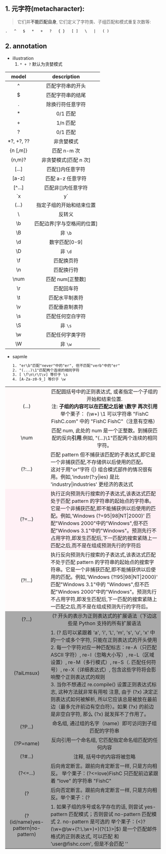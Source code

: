 ## 1. 元字符(**metacharacter**):

> 它们并**不能匹配自身**, 它们定义了字符类、子组匹配和模式重复次数等:

```
.   ^   $   *   +   ?   { }   [ ]   \   |   ( )
```

## **2. annotation**

- illustration
  1. `* + ?` 默认为贪婪模式

|    model    |        description         |
| :---------: | :------------------------: |
|      ^      |      匹配字符串的开头      |
|     \$      |      匹配字符串的结尾      |
|      .      |      除换行符任意字符      |
|     \*      |          0/1 匹配          |
|      +      |          1/n 匹配          |
|      ?      |          0/1 匹配          |
| \*?, +?, ?? |         非贪婪模式         |
|  {n [,m]}   |        匹配 n-m 次         |
|   {n,m}?    |   非贪婪模式[匹配 n 次]    |
|    [...]    |      匹配[]内任意字符      |
|    [a-z]    |     匹配 a-z 任意字符      |
|   [^...]    |     匹配非[]内任意字符     |
|    `x|y`    |        匹配 x 或 y         |
|    (...)    |  指定子组的开始和结束位置  |
|     \       |           反转义           |
|     \b      | 匹配边界[字与空格间的位置] |
|     \B      |          非 `\b`           |
|     \d      |       数字匹配[0-9]        |
|     \D      |          非 `\d`           |
|     \f      |         匹配换页符         |
|     \n      |         匹配换行符         |
|    \num     |      匹配 num[正整数]      |
|     \r      |         匹配回车符         |
|     \t      |       匹配水平制表符       |
|     \v      |       匹配垂直制表符       |
|     \s      |      匹配任何空白字符      |
|     \S      |          非 `\s`           |
|     \w      |      匹配任何字类字符      |
|     \W      |          非 `\w`           |

- sapmle

  ```txt
  1. "er\b"匹配"never"中的"er", 但不匹配"verb"中的"er"
  2. "(...)\1"匹配两个连续的相同字符
  3. [ \f\n\r\t\v] 等价于 \s
  4. [A-Za-z0-9_] 等价于 \w
  ```

<table>
    <tr bgcolor = '#FFFAFA' align='center'>
        <td>(...)</td>
        <td>匹配圆括号中的正则表达式, 或者指定一个子组的开始和结束位置.<br>
        注: <strong>子组的内容可以在匹配之后被 \数字 再次引用</strong><br>
        举个栗子： (\w+) \1 可以字符串 "FishC FishC.com" 中的 "FishC FishC"（注意有空格）</td>
    </tr>
    <tr bgcolor = '#FFFAFA' align='center'>
        <td>\num</td>
        <td>匹配 num, 此处的 num 是一个正整数。到捕获匹配的反向<strong>引用</strong>.例如, "(...)\1"匹配两个连续的相同字符。</td>
    </tr>
    <tr bgcolor = '#FFFAFA' align='center'>
        <td>(?:...)</td>
        <td align = 'left'>匹配 pattern 但不捕获该匹配的子表达式,即它是一个非捕获匹配,不存储供以后使用的匹配。<br>这对于用"or"字符 (|) 组合模式部件的情况很有用。例如,'industr(?:y|ies) 是比 'industry|industries' 更经济的表达式</td>
    </tr>
    <tr bgcolor = '#FFF0F5' align='center'>
        <td>(?=...)</td>
        <td align = 'left'>执行正向预测先行搜索的子表达式,该表达式匹配处于匹配 pattern 的字符串的起始点的字符串。它是一个非捕获匹配,即不能捕获供以后使用的匹配。例如,'Windows (?=95|98|NT|2000)' 匹配"Windows 2000"中的"Windows",但不匹配"Windows 3.1"中的"Windows"。预测先行不占用字符,即发生匹配后,下一匹配的搜索紧随上一匹配之后,而不是在组成预测先行的字符后</td>
    </tr>
    <tr bgcolor = '#FFFAFA' align='center'>
        <td>(?!...)</td>
        <td align = 'left'>执行反向预测先行搜索的子表达式,该表达式匹配不处于匹配 pattern 的字符串的起始点的搜索字符串。它是一个非捕获匹配,即不能捕获供以后使用的匹配。例如,'Windows (?!95|98|NT|2000)' 匹配"Windows 3.1"中的 "Windows",但不匹配"Windows 2000"中的"Windows"。预测先行不占用字符,即发生匹配后,下一匹配的搜索紧随上一匹配之后,而不是在组成预测先行的字符后。</td>
    </tr>
    <tr bgcolor = '#A9A9A9' align='center'>
        <td>(?...)</td>
        <td>(? 开头的表示为正则表达式的扩展语法（下边这些是 Python 支持的所有扩展语法</td>
    </tr>
    <tr bgcolor = '#A9A9A9' align='center'>
        <td>(?aiLmsux)</td>
        <td align = 'left'>
        1. (? 后可以紧跟着 'a', 'i', 'L', 'm', 's', 'u', 'x' 中的一个或多个字符, 只能在正则表达式的开头使用<br>
        2. 每一个字符对应一种匹配标志：re-A（只匹配 ASCII 字符）, re-I（忽略大小写）, re-L（区域设置）, re-M（多行模式）, re-S（. 匹配任何符号）, re-X（详细表达式）, 包含这些字符将会影响整个正则表达式的规则<br>
        3. 当你不想通过 re.compile() 设置正则表达式标志, 这种方法就非常有用啦
        注意, 由于 (?x) 决定正则表达式如何被解析, 所以它应该总是被放在最前边（最多允许前边有空白符）。如果 (?x) 的前边是非空白字符, 那么 (?x) 就发挥不了作用了。</td>
    </tr>
    <tr bgcolor = '#A9A9A9' align='center'>
        <td>(?P<name>...)</td>
        <td>命名组, 通过组的名字（name）即可访问到子组匹配的字符串</td>
    </tr>
    <tr bgcolor = '#A9A9A9' align='center'>
        <td>(?P=name)</td>
        <td>反向引用一个命名组, 它匹配指定命名组匹配的任何内容</td>
    </tr>
    <tr bgcolor = '#A9A9A9' align='center'>
        <td>(?#...)</td>
        <td>注释, 括号中的内容将被忽略</td>
    </tr>
    <tr bgcolor = '#A9A9A9' align='center'>
        <td>(?<=...)</td>
        <td align = 'left'>后向肯定断言。跟前向肯定断言一样, 只是方向相反。
举个栗子：(?<=love)FishC 只匹配前边紧跟着 "love" 的字符串 "FishC"</td>
    </tr>
    <tr bgcolor = '#A9A9A9' align='center'>
        <td>(?<!...)</td>
        <td align = 'left'>后向否定断言。跟前向肯定断言一样, 只是方向相反。举个栗子：(?<!FishC)\.com 只匹配前边不是 "FishC" 的字符串 ".com"</td>
    </tr>
    <tr bgcolor = '#A9A9A9' align='center'>
        <td>(?(id/name)yes-pattern|no-pattern)</td>
        <td align = 'left'>1. 如果子组的序号或名字存在的话, 则尝试 yes-pattern 匹配模式；否则尝试 no-pattern 匹配模式
        2. no-pattern 是可选的
        举个栗子：(<)?(\w+@\w+(?:\.\w+)+)(?(1)>|$) 是一个匹配邮件格式的正则表达式, 可以匹配 <user@fishc.com> 和 'user@fishc.com', 但是不会匹配 '<user@fishc.com' 或 'user@fishc.com>'</td>
    </tr>
</table>
